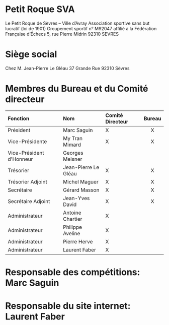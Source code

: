 # Petit Roque SVA

Le Petit Roque de Sèvres – Ville d’Avray
Association sportive sans but lucratif (loi de 1901)
Groupement sportif n° M92047 affilié à la Fédération Française d’Échecs
5, rue Pierre Midrin
92310 SEVRES

# Siège social

Chez M. Jean-Pierre Le Gléau
37 Grande Rue
92310 Sèvres

# Membres du Bureau et du Comité directeur

Fonction                 | Nom                  |Comité Directeur   | Bureau
:----------------------- |:-------------------- |:----------------- |:-------------:
Président                | Marc Saguin          |         X         |        X
Vice-Présidente          | My Tran Mimard       |         X         |        X
Vice-Président d'Honneur | Georges Meisner      |                   |              
Trésorier                | Jean-Pierre Le Gléau |         X         |        X
Trésorier Adjoint        | Michel Maguer        |         X         |        X
Secrétaire               | Gérard Masson        |         X         |        X
Secrétaire Adjoint       | Jean-Yves David      |         X         |        X
Administrateur           | Antoine Chartier     |         X         |              
Administrateur           | Philippe Aveline     |         X         |              
Administrateur           | Pierre Herve         |         X         |              
Administrateur           | Laurent Faber        |         X         |              

# Responsable des compétitions: Marc Saguin

# Responsable du site internet: Laurent Faber
